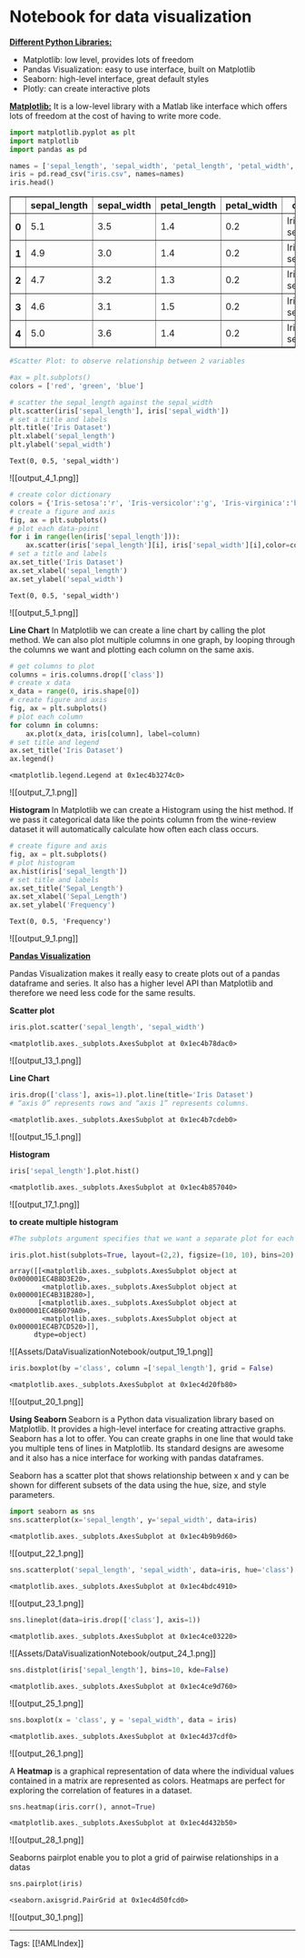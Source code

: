 # Notebook for data visualization
<u> <b> Different Python Libraries:</b> </u>
<ul>
    <li>Matplotlib: low level, provides lots of freedom</li>
    <li>Pandas Visualization: easy to use interface, built on Matplotlib</li>
    <li>Seaborn: high-level interface, great default styles</li>
    <li>Plotly: can create interactive plots</li>
</ul>

<u><b>Matplotlib:</b></u> It is a low-level library with a Matlab like interface which offers lots of freedom at the cost of having to write more code.


```python
import matplotlib.pyplot as plt
import matplotlib
import pandas as pd
```


```python
names = ['sepal_length', 'sepal_width', 'petal_length', 'petal_width', 'class']
iris = pd.read_csv("iris.csv", names=names)
iris.head()

```




<div>
<style scoped>
    .dataframe tbody tr th:only-of-type {
        vertical-align: middle;
    }

    .dataframe tbody tr th {
        vertical-align: top;
    }

    .dataframe thead th {
        text-align: right;
    }
</style>
<table border="1" class="dataframe">
  <thead>
    <tr style="text-align: right;">
      <th></th>
      <th>sepal_length</th>
      <th>sepal_width</th>
      <th>petal_length</th>
      <th>petal_width</th>
      <th>class</th>
    </tr>
  </thead>
  <tbody>
    <tr>
      <th>0</th>
      <td>5.1</td>
      <td>3.5</td>
      <td>1.4</td>
      <td>0.2</td>
      <td>Iris-setosa</td>
    </tr>
    <tr>
      <th>1</th>
      <td>4.9</td>
      <td>3.0</td>
      <td>1.4</td>
      <td>0.2</td>
      <td>Iris-setosa</td>
    </tr>
    <tr>
      <th>2</th>
      <td>4.7</td>
      <td>3.2</td>
      <td>1.3</td>
      <td>0.2</td>
      <td>Iris-setosa</td>
    </tr>
    <tr>
      <th>3</th>
      <td>4.6</td>
      <td>3.1</td>
      <td>1.5</td>
      <td>0.2</td>
      <td>Iris-setosa</td>
    </tr>
    <tr>
      <th>4</th>
      <td>5.0</td>
      <td>3.6</td>
      <td>1.4</td>
      <td>0.2</td>
      <td>Iris-setosa</td>
    </tr>
  </tbody>
</table>
</div>




```python
#Scatter Plot: to observe relationship between 2 variables

#ax = plt.subplots()
colors = ['red', 'green', 'blue']

# scatter the sepal_length against the sepal_width
plt.scatter(iris['sepal_length'], iris['sepal_width'])
# set a title and labels
plt.title('Iris Dataset')
plt.xlabel('sepal_length')
plt.ylabel('sepal_width')
```




    Text(0, 0.5, 'sepal_width')




    
![[output_4_1.png]]
    



```python
# create color dictionary
colors = {'Iris-setosa':'r', 'Iris-versicolor':'g', 'Iris-virginica':'b'}
# create a figure and axis
fig, ax = plt.subplots()
# plot each data-point
for i in range(len(iris['sepal_length'])):
    ax.scatter(iris['sepal_length'][i], iris['sepal_width'][i],color=colors[iris['class'][i]])
# set a title and labels
ax.set_title('Iris Dataset')
ax.set_xlabel('sepal_length')
ax.set_ylabel('sepal_width')
```




    Text(0, 0.5, 'sepal_width')




    
![[output_5_1.png]]
    


<b>Line Chart</b>
In Matplotlib we can create a line chart by calling the plot method. We can also plot multiple columns in one graph, by looping through the columns we want and plotting each column on the same axis.



```python
# get columns to plot
columns = iris.columns.drop(['class'])
# create x data
x_data = range(0, iris.shape[0])
# create figure and axis
fig, ax = plt.subplots()
# plot each column
for column in columns:
    ax.plot(x_data, iris[column], label=column)
# set title and legend
ax.set_title('Iris Dataset')
ax.legend()
```




    <matplotlib.legend.Legend at 0x1ec4b3274c0>




    
![[output_7_1.png]]
    


<b> Histogram </b>
In Matplotlib we can create a Histogram using the hist method. If we pass it categorical data like the points column from the wine-review dataset it will automatically calculate how often each class occurs.


```python
# create figure and axis
fig, ax = plt.subplots()
# plot histogram
ax.hist(iris['sepal_length'])
# set title and labels
ax.set_title('Sepal_Length')
ax.set_xlabel('Sepal_Length')
ax.set_ylabel('Frequency')
```




    Text(0, 0.5, 'Frequency')




    
![[output_9_1.png]]
    


<u><b> Pandas Visualization </b> </u>

Pandas Visualization makes it really easy to create plots out of a pandas dataframe and series. It also has a higher level API than Matplotlib and therefore we need less code for the same results.

<b> Scatter plot </b> 


```python
iris.plot.scatter('sepal_length', 'sepal_width')
```




    <matplotlib.axes._subplots.AxesSubplot at 0x1ec4b78dac0>




    
![[output_13_1.png]]
    


<b> Line Chart </b>


```python
iris.drop(['class'], axis=1).plot.line(title='Iris Dataset')
# “axis 0” represents rows and “axis 1” represents columns.
```




    <matplotlib.axes._subplots.AxesSubplot at 0x1ec4b7cdeb0>




    
![[output_15_1.png]]
    


<b> Histogram</b>


```python
iris['sepal_length'].plot.hist()
```




    <matplotlib.axes._subplots.AxesSubplot at 0x1ec4b857040>




    
![[output_17_1.png]]
    


<b> to create multiple histogram </b>


```python
#The subplots argument specifies that we want a separate plot for each feature and the layout specifies the number of plots per row and column.

iris.plot.hist(subplots=True, layout=(2,2), figsize=(10, 10), bins=20)
```




    array([[<matplotlib.axes._subplots.AxesSubplot object at 0x000001EC4B8D3E20>,
            <matplotlib.axes._subplots.AxesSubplot object at 0x000001EC4B31B280>],
           [<matplotlib.axes._subplots.AxesSubplot object at 0x000001EC4B6079A0>,
            <matplotlib.axes._subplots.AxesSubplot object at 0x000001EC4B7CD520>]],
          dtype=object)




    
![[Assets/DataVisualizationNotebook/output_19_1.png]]
    



```python
iris.boxplot(by ='class', column =['sepal_length'], grid = False)
```




    <matplotlib.axes._subplots.AxesSubplot at 0x1ec4d20fb80>




    
![[output_20_1.png]]
    


<b>Using Seaborn </b>
Seaborn is a Python data visualization library based on Matplotlib. It provides a high-level interface for creating attractive graphs.
Seaborn has a lot to offer. You can create graphs in one line that would take you multiple tens of lines in Matplotlib. Its standard designs are awesome and it also has a nice interface for working with pandas dataframes.

Seaborn has a scatter plot that shows relationship between x and y can be shown for different subsets of the data using the hue, size, and style parameters. 


```python
import seaborn as sns
sns.scatterplot(x='sepal_length', y='sepal_width', data=iris)
```




    <matplotlib.axes._subplots.AxesSubplot at 0x1ec4b9b9d60>




    
![[output_22_1.png]]
    



```python
sns.scatterplot('sepal_length', 'sepal_width', data=iris, hue='class')

```




    <matplotlib.axes._subplots.AxesSubplot at 0x1ec4bdc4910>




    
![[output_23_1.png]]
    



```python
sns.lineplot(data=iris.drop(['class'], axis=1))
```




    <matplotlib.axes._subplots.AxesSubplot at 0x1ec4ce03220>




    
![[Assets/DataVisualizationNotebook/output_24_1.png]]
    



```python
sns.distplot(iris['sepal_length'], bins=10, kde=False)
```




    <matplotlib.axes._subplots.AxesSubplot at 0x1ec4ce9d760>




    
![[output_25_1.png]]
    



```python
sns.boxplot(x = 'class', y = 'sepal_width', data = iris)
```




    <matplotlib.axes._subplots.AxesSubplot at 0x1ec4d37cdf0>




    
![[output_26_1.png]]
    


A <b>Heatmap</b> is a graphical representation of data where the individual values contained in a matrix are represented as colors. Heatmaps are perfect for exploring the correlation of features in a dataset.


```python
sns.heatmap(iris.corr(), annot=True)
```




    <matplotlib.axes._subplots.AxesSubplot at 0x1ec4d432b50>




    
![[output_28_1.png]]
    


Seaborns pairplot enable you to plot a grid of pairwise relationships in a datas


```python
sns.pairplot(iris)
```




    <seaborn.axisgrid.PairGrid at 0x1ec4d50fcd0>




    
![[output_30_1.png]]
    

---
Tags: [[!AMLIndex]]